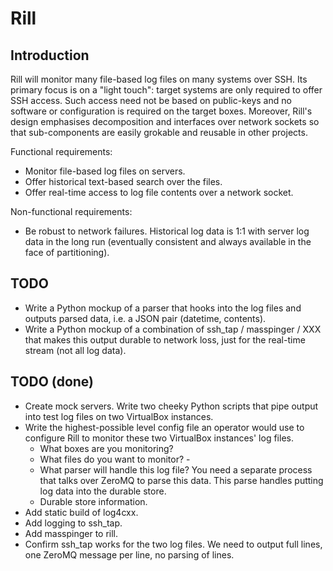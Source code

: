 Rill
====

Introduction
------------

Rill will monitor many file-based log files on many systems over SSH. Its primary focus is on a "light touch": target systems are only required to offer SSH access. Such access need not be based on public-keys and no software or configuration is required on the target boxes.  Moreover, Rill's design emphasises decomposition and interfaces over network sockets so that sub-components are easily grokable and reusable in other projects.

Functional requirements:

-   Monitor file-based log files on servers.
-   Offer historical text-based search over the files.
-   Offer real-time access to log file contents over a network socket.

Non-functional requirements:

-   Be robust to network failures. Historical log data is 1:1 with server log data in the long run (eventually consistent and always available in the face of partitioning).

TODO
----

-   Write a Python mockup of a parser that hooks into the log files and outputs parsed data, i.e. a JSON pair (datetime, contents).
-   Write a Python mockup of a combination of ssh_tap / masspinger / XXX that makes this output durable to network loss, just for the real-time stream (not all log data).

TODO (done)
-----------

-   Create mock servers. Write two cheeky Python scripts that pipe output into test log files on two VirtualBox instances.
-   Write the highest-possible level config file an operator would use to configure Rill to monitor these two VirtualBox instances' log files.
    -   What boxes are you monitoring?
    -   What files do you want to monitor?    -   
    -   What parser will handle this log file? You need a separate process that talks over ZeroMQ to parse this data. This parse handles putting log data into the durable store.
    -   Durable store information.
-   Add static build of log4cxx.
-   Add logging to ssh_tap.
-   Add masspinger to rill.
-   Confirm ssh_tap works for the two log files. We need to output full lines, one ZeroMQ message per line, no parsing of lines.